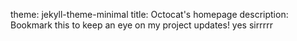 theme: jekyll-theme-minimal
title: Octocat's homepage
description: Bookmark this to keep an eye on my project updates!
yes sirrrrr

